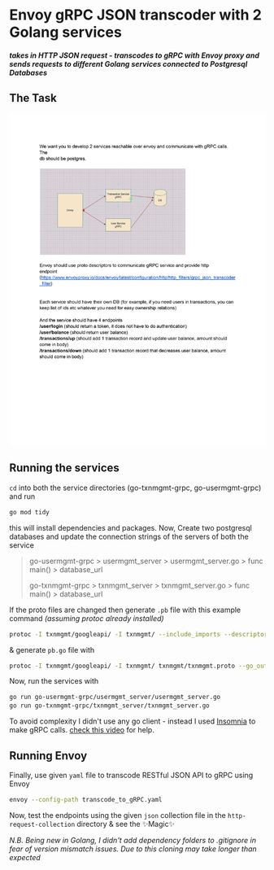 # Envoy gRPC JSON transcoder with 2 Golang services 
#### _takes in HTTP JSON request - transcodes to gRPC with Envoy proxy and sends requests to different Golang services connected to Postgresql Databases_

## The Task
![Given task](task/0001.jpg "task")

## Running the services
`cd` into both the service directories (go-txnmgmt-grpc, go-usermgmt-grpc) and run 
```sh
go mod tidy
```
this will install dependencies and packages. 
Now, Create two postgresql databases and update the connection strings of the servers of both the service 
> go-usermgmt-grpc > usermgmt_server > usermgmt_server.go > func main() > database_url
> 
> go-txnmgmt-grpc > txnmgmt_server > txnmgmt_server.go > func main() > database_url

If the proto files are changed then generate `.pb` file with this example command _(assuming protoc already installed)_
```sh
protoc -I txnmgmt/googleapi/ -I txnmgmt/ --include_imports --descriptor_set_out=txnmgmt/txnmgmt.pb txnmgmt/txnmgmt.proto
```
& generate `pb.go` file with
```sh
protoc -I txnmgmt/googleapi/ -I txnmgmt/ txnmgmt/txnmgmt.proto --go_out=plugins=grpc:txnmgmt
```

Now, run the services with 
```sh
go run go-usermgmt-grpc/usermgmt_server/usermgmt_server.go
go run go-txnmgmt-grpc/txnmgmt_server/txnmgmt_server.go
```

To avoid complexity I didn't use any go client - instead I used [Insomnia](https://insomnia.rest/download) to make gRPC calls. [check this video](https://www.youtube.com/watch?v=fzxtEbal2vg) for help.
## Running Envoy

Finally, use given `yaml` file to transcode RESTful JSON API to gRPC using Envoy
```sh
envoy --config-path transcode_to_gRPC.yaml
```

Now, test the endpoints using the given `json` collection file in the `http-request-collection` directory & see the ✨Magic✨

_N.B. Being new in Golang, I didn't add dependency folders to .gitignore in fear of version mismatch issues. Due to this cloning may take longer than expected_

